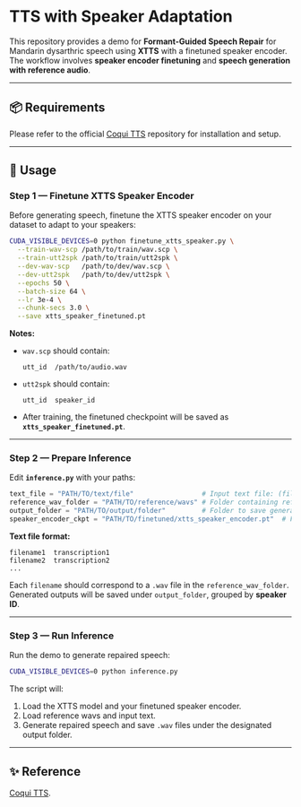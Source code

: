 # TTS with Speaker Adaptation

This repository provides a demo for **Formant-Guided Speech Repair** for Mandarin dysarthric speech using **XTTS** with a finetuned speaker encoder.
The workflow involves **speaker encoder finetuning** and **speech generation with reference audio**.

---

## 📦 Requirements

Please refer to the official [Coqui TTS](https://github.com/coqui-ai/TTS) repository for installation and setup.

---

## 🚀 Usage

### Step 1 — Finetune XTTS Speaker Encoder

Before generating speech, finetune the XTTS speaker encoder on your dataset to adapt to your speakers:

```bash
CUDA_VISIBLE_DEVICES=0 python finetune_xtts_speaker.py \
  --train-wav-scp /path/to/train/wav.scp \
  --train-utt2spk /path/to/train/utt2spk \
  --dev-wav-scp   /path/to/dev/wav.scp \
  --dev-utt2spk   /path/to/dev/utt2spk \
  --epochs 50 \
  --batch-size 64 \
  --lr 3e-4 \
  --chunk-secs 3.0 \
  --save xtts_speaker_finetuned.pt
```

**Notes:**

* `wav.scp` should contain:

  ```
  utt_id  /path/to/audio.wav
  ```
* `utt2spk` should contain:

  ```
  utt_id  speaker_id
  ```
* After training, the finetuned checkpoint will be saved as **`xtts_speaker_finetuned.pt`**.

---

### Step 2 — Prepare Inference

Edit **`inference.py`** with your paths:

```python
text_file = "PATH/TO/text/file"                 # Input text file: (filename, transcription)
reference_wav_folder = "PATH/TO/reference/wavs" # Folder containing reference wavs per speaker
output_folder = "PATH/TO/output/folder"         # Folder to save generated wavs
speaker_encoder_ckpt = "PATH/TO/finetuned/xtts_speaker_encoder.pt"  # Finetuned checkpoint
```

**Text file format:**

```
filename1  transcription1
filename2  transcription2
...
```

Each `filename` should correspond to a `.wav` file in the `reference_wav_folder`.
Generated outputs will be saved under `output_folder`, grouped by **speaker ID**.

---

### Step 3 — Run Inference

Run the demo to generate repaired speech:

```bash
CUDA_VISIBLE_DEVICES=0 python inference.py
```

The script will:

1. Load the XTTS model and your finetuned speaker encoder.
2. Load reference wavs and input text.
3. Generate repaired speech and save `.wav` files under the designated output folder.

---

## ✨ Reference

[Coqui TTS](https://github.com/coqui-ai/TTS).